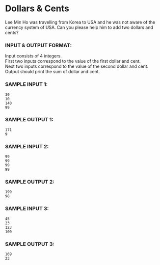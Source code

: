 # Dollars & Cents

Lee Min Ho was travelling from Korea to USA and he was not aware of the currency system of USA. Can you please help him to add two dollars and cents?

### INPUT & OUTPUT FORMAT:

Input consists of 4 integers. <br>
First two inputs correspond to the value of the first dollar and cent. <br>
Next two inputs correspond to the value of the second dollar and cent. <br>
Output should print the sum of dollar and cent.

### SAMPLE INPUT 1:

```
30
10
140
99
```

### SAMPLE OUTPUT 1:

```
171
9
```

### SAMPLE INPUT 2:

```
99
99
99
99
```

### SAMPLE OUTPUT 2:

```
199
98
```

### SAMPLE INPUT 3:

```
45
23
123
100
```

### SAMPLE OUTPUT 3:

```
169
23
```
